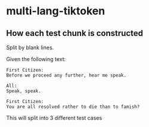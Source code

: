 # multi-lang-tiktoken


## How each test chunk is constructed
Split by blank lines.

Given the following text:
```
First Citizen:
Before we proceed any further, hear me speak.

All:
Speak, speak.

First Citizen:
You are all resolved rather to die than to famish?
```

This  will split into 3 different test cases
